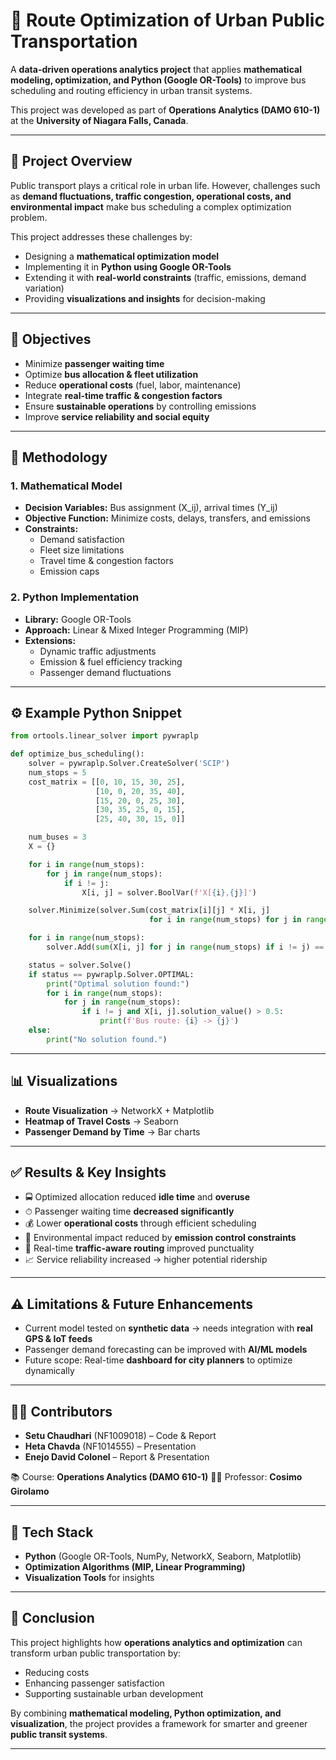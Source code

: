 
# 🚌 Route Optimization of Urban Public Transportation  

A **data-driven operations analytics project** that applies **mathematical modeling, optimization, and Python (Google OR-Tools)** to improve bus scheduling and routing efficiency in urban transit systems.  

This project was developed as part of **Operations Analytics (DAMO 610-1)** at the **University of Niagara Falls, Canada**.  

---

## 📌 Project Overview  
Public transport plays a critical role in urban life. However, challenges such as **demand fluctuations, traffic congestion, operational costs, and environmental impact** make bus scheduling a complex optimization problem.  

This project addresses these challenges by:  
- Designing a **mathematical optimization model**  
- Implementing it in **Python using Google OR-Tools**  
- Extending it with **real-world constraints** (traffic, emissions, demand variation)  
- Providing **visualizations and insights** for decision-making  

---

## 🎯 Objectives  
- Minimize **passenger waiting time**  
- Optimize **bus allocation & fleet utilization**  
- Reduce **operational costs** (fuel, labor, maintenance)  
- Integrate **real-time traffic & congestion factors**  
- Ensure **sustainable operations** by controlling emissions  
- Improve **service reliability and social equity**  

---

## 📂 Methodology  

### 1. Mathematical Model  
- **Decision Variables:** Bus assignment (X_ij), arrival times (Y_ij)  
- **Objective Function:** Minimize costs, delays, transfers, and emissions  
- **Constraints:**  
  - Demand satisfaction  
  - Fleet size limitations  
  - Travel time & congestion factors  
  - Emission caps  

### 2. Python Implementation  
- **Library:** Google OR-Tools  
- **Approach:** Linear & Mixed Integer Programming (MIP)  
- **Extensions:**  
  - Dynamic traffic adjustments  
  - Emission & fuel efficiency tracking  
  - Passenger demand fluctuations  

---

## ⚙️ Example Python Snippet  

```python
from ortools.linear_solver import pywraplp

def optimize_bus_scheduling():
    solver = pywraplp.Solver.CreateSolver('SCIP')
    num_stops = 5
    cost_matrix = [[0, 10, 15, 30, 25],
                   [10, 0, 20, 35, 40],
                   [15, 20, 0, 25, 30],
                   [30, 35, 25, 0, 15],
                   [25, 40, 30, 15, 0]]

    num_buses = 3
    X = {}

    for i in range(num_stops):
        for j in range(num_stops):
            if i != j:
                X[i, j] = solver.BoolVar(f'X[{i},{j}]')

    solver.Minimize(solver.Sum(cost_matrix[i][j] * X[i, j]
                               for i in range(num_stops) for j in range(num_stops) if i != j))

    for i in range(num_stops):
        solver.Add(sum(X[i, j] for j in range(num_stops) if i != j) == 1)

    status = solver.Solve()
    if status == pywraplp.Solver.OPTIMAL:
        print("Optimal solution found:")
        for i in range(num_stops):
            for j in range(num_stops):
                if i != j and X[i, j].solution_value() > 0.5:
                    print(f'Bus route: {i} -> {j}')
    else:
        print("No solution found.")
````
---

## 📊 Visualizations

* **Route Visualization** → NetworkX + Matplotlib
* **Heatmap of Travel Costs** → Seaborn
* **Passenger Demand by Time** → Bar charts

---

## ✅ Results & Key Insights

* 🚍 Optimized allocation reduced **idle time** and **overuse**
* ⏱ Passenger waiting time **decreased significantly**
* 💰 Lower **operational costs** through efficient scheduling
* 🌱 Environmental impact reduced by **emission control constraints**
* 🚦 Real-time **traffic-aware routing** improved punctuality
* 📈 Service reliability increased → higher potential ridership

---

## ⚠️ Limitations & Future Enhancements

* Current model tested on **synthetic data** → needs integration with **real GPS & IoT feeds**
* Passenger demand forecasting can be improved with **AI/ML models**
* Future scope: Real-time **dashboard for city planners** to optimize dynamically

---

## 👨‍💻 Contributors

* **Setu Chaudhari** (NF1009018) – Code & Report
* **Heta Chavda** (NF1014555) – Presentation
* **Enejo David Colonel** – Report & Presentation

📚 Course: **Operations Analytics (DAMO 610-1)**
👨‍🏫 Professor: **Cosimo Girolamo**

---

## 📂 Tech Stack

* **Python** (Google OR-Tools, NumPy, NetworkX, Seaborn, Matplotlib)
* **Optimization Algorithms (MIP, Linear Programming)**
* **Visualization Tools** for insights

---

## 📌 Conclusion

This project highlights how **operations analytics and optimization** can transform urban public transportation by:

* Reducing costs
* Enhancing passenger satisfaction
* Supporting sustainable urban development

By combining **mathematical modeling, Python optimization, and visualization**, the project provides a framework for smarter and greener **public transit systems**.

---

